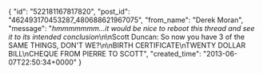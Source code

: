  {
   "id": "522181167817820",
   "post_id": "462493170453287_480688621967075",
   "from_name": "Derek Moran",
   "message": "*hmmmmmmm...it would be nice to reboot this thread and see it to its intended conclusion*\n\nScott Duncan: So now you have 3 of the SAME THINGS, DON'T WE?\n\nBIRTH CERTIFICATE\nTWENTY DOLLAR BILL\nCHEQUE FROM PIERRE TO SCOTT",
   "created_time": "2013-06-07T22:50:34+0000"
 }
